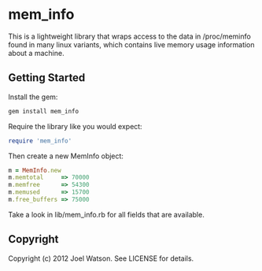 # mem_info

This is a lightweight library that wraps access to the data in /proc/meminfo found in many linux variants, which contains live memory usage information about a machine.

## Getting Started

Install the gem:

```ruby
gem install mem_info
```

Require the library like you would expect:

```ruby
require 'mem_info'
```

Then create a new MemInfo object:

```ruby
m = MemInfo.new
m.memtotal     => 70000
m.memfree      => 54300
m.memused      => 15700
m.free_buffers => 75000
```

Take a look in lib/mem_info.rb for all fields that are available.

## Copyright

Copyright (c) 2012 Joel Watson. See LICENSE for details.
